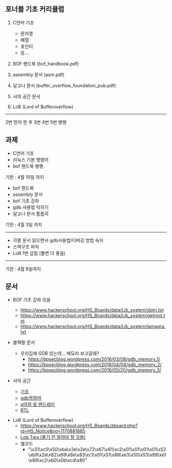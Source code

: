 ## 포너블 기초 커리큘럼

1. C언어 기초 

   - 문자열 

   * 배열 
   * 포인터 
   * 등.... 

2. BOF 핸드북 (bof_handbook.pdf) 

3. assembly 문서 (asm.pdf) 

4. 달고나 문서 (buffer_overflow_foundation_pub.pdf) 

5. 샤의 공간 문서

6. LoB (Lord of Bufferoverflow)

-------------

2번 먼저 한 후 3번 4번 5번 병행

## 과제

- C언어 기초 
- 리눅스 기본 명령어
- bof 핸드북 병행

기한 : 4월 10일 까지 

* bof 핸드북 
* assembly 문서 
* bof 기초 강좌 
* gdb 사용법 익히기
* 달고나 문서 틈틈히

기한 : 4월 3일 까지 

------------

- 각종 문서 읽으면서 gdb사용법/디버깅 방법 숙지
- 스택구조 파악
- LoB 1번 삽질 (풀면 더 좋음)

-------

기한 : 4월 8일까지

## 문서

* BOF 기초 강좌 모음 

  - https://www.hackerschool.org/HS_Boards/data/Lib_system/dotri.txt

  * <https://www.hackerschool.org/HS_Boards/data/Lib_system/getroot.txt>
  * <https://www.hackerschool.org/HS_Boards/data/Lib_system/lamagra.txt>

* 블랙펄 문서

  * 우리집에 GDB 있는데… 메모리 보고갈래?
    * https://bpsecblog.wordpress.com/2016/03/08/gdb_memory_1/
    * <https://bpsecblog.wordpress.com/2016/04/04/gdb_memory_2/>
    * <https://bpsecblog.wordpress.com/2016/05/20/gdb_memory_3/>

* 샤의 공간

  * [기초](https://shayete.tistory.com/entry/1-%EC%8B%9C%EC%8A%A4%ED%85%9C-%ED%95%B4%ED%82%B9%EC%9D%B4%EB%9E%80-linux-%EA%B8%B0%EC%B4%88%EB%AA%85%EB%A0%B9%EC%96%B4-vim-%EB%AA%85%EB%A0%B9%EC%96%B4-%EC%82%AC%EC%9A%A9%EB%B2%95 )
  * [gdb명령어](<https://shayete.tistory.com/entry/2-Stack-Corruption-gdb-%EB%AA%85%EB%A0%B9%EC%96%B4?category=857069>)
  * [q어셈 및 핸드레이](<https://shayete.tistory.com/entry/3-%ED%95%B8%EB%93%9C%EB%A0%88%EC%9D%B4-%EA%B8%B0%EB%B3%B8-%EC%96%B4%EC%85%88%EB%B8%94%EB%A6%AC-%EB%AA%85%EB%A0%B9%EC%96%B4?category=857069>)
  * [RTL](<https://shayete.tistory.com/entry/4-Return-to-Library-RTL?category=857069>)



- LoB (Lord of Bufferoverflow)
  - <https://www.hackerschool.org/HS_Boards/zboard.php?id=HS_Notice&no=1170881885>
  - [Lob Tips (풀기 전 알아야 할 것들)](<https://intadd.tistory.com/106>)
  - 쉘코드
    - "\x31\xc0\x50\xba\x2e\x2e\x72\x67\x81\xc2\x01\x01\x01\x01\x52\xb9\x2e\x62\x69\x6e\x83\xc1\x01\x51\x89\xe3\x50\x53\x89\xe1\x89\xc2\xb0\x0b\xcd\x80"
